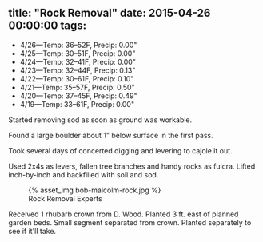 title: "Rock Removal"
date: 2015-04-26 00:00:00
tags:
---

- 4/26&mdash;Temp: 36&ndash;52F, Precip: 0.00"
- 4/25&mdash;Temp: 30&ndash;51F, Precip: 0.00"
- 4/24&mdash;Temp: 32&ndash;41F, Precip: 0.00"
- 4/23&mdash;Temp: 32&ndash;44F, Precip: 0.13"
- 4/22&mdash;Temp: 30&ndash;61F, Precip: 0.10"
- 4/21&mdash;Temp: 35&ndash;57F, Precip: 0.50"
- 4/20&mdash;Temp: 37&ndash;45F, Precip: 0.49"
- 4/19&mdash;Temp: 33&ndash;61F, Precip: 0.00"

Started removing sod as soon as ground was workable.

Found a large boulder about 1" below surface in the first pass.

Took several days of concerted digging and levering to cajole it out.

Used 2x4s as levers, fallen tree branches and handy rocks as fulcra. Lifted
inch-by-inch and backfilled with soil and sod.

<figure>
  {% asset_img bob-malcolm-rock.jpg %}
  <figcaption>Rock Removal Experts</figcaption>
</figure>

Received 1 rhubarb crown from D. Wood. Planted 3 ft. east of planned garden
beds. Small segment separated from crown. Planted separately to see if it'll
take.
